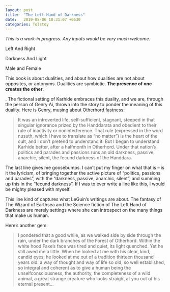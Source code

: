 ```yaml
---
layout: post
title:  "The Left Hand of Darkness"
date:   2019-08-06 10:31:07 +0530
categories: Tolstoy
---
```


*This is a work-in progress. Any inputs would be very much welcome.*

Left And Right  

Darkness And Light  

Male and Female  

This book is about dualities, and about how dualities are not about opposites, or antonyms. Dualities are symbiotic. **The presence of one creates the other**.  

. The fictional setting of Karhide embraces this duality, and we are, through the person of Genry Ai, thrown into the story to ponder the meaning of this duality. Here is Genry, musing about Otherhord fastness:  

> It was an introverted life, self-sufficient, stagnant, steeped in that singular ignorance prized by the Handdarata and obedient to their rule of inactivity or noninterference. That rule (expressed in the word nusuth, which I have to translate as “no matter”) is the heart of the cult, and I don’t pretend to understand it. But I began to understand Karhide better, after a halfmonth in Otherhord. Under that nation’s politics and parades and passions runs an old darkness, passive, anarchic, silent, the fecund darkness of the Handdara.  

The last line gives me goosebumps. I can’t put my finger on what that is – is it the lyricism, of bringing together the active picture of “politics, passions and parades”, with the “darkness, passive, anarchic, silent”, and summing up this in the “fecund darkness”. If I was to ever write a line like this, I would be mighty pleased with myself.  

This line kind of captures what LeGuin’s writings are about. The fantasy of The Wizard of Earthsea and the Science fiction of The Left Hand of Darkness are merely settings where she can introspect on the many things that make us human.  

Here’s another gem:  

> I pondered that a good while, as we walked side by side through the rain, under the dark branches of the Forest of Otherhord. Within the white hood Faxe’s face was tired and quiet, its light quenched. Yet he still awed me a little. When he looked at me with his clear, kind, candid eyes, he looked at me out of a tradition thirteen thousand years old: a way of thought and way of life so old, so well established, so integral and coherent as to give a human being the unselfconsciousness, the authority, the completeness of a wild animal, a great strange creature who looks straight at you out of his eternal present… 

